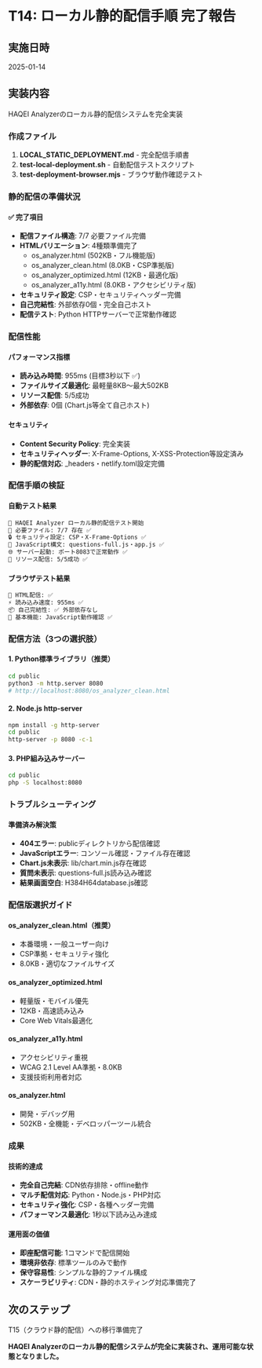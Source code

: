 # T14: ローカル静的配信手順 完了報告

## 実施日時
2025-01-14

## 実装内容
HAQEI Analyzerのローカル静的配信システムを完全実装

### 作成ファイル
1. **LOCAL_STATIC_DEPLOYMENT.md** - 完全配信手順書
2. **test-local-deployment.sh** - 自動配信テストスクリプト
3. **test-deployment-browser.mjs** - ブラウザ動作確認テスト

### 静的配信の準備状況

#### ✅ 完了項目
- **配信ファイル構造**: 7/7 必要ファイル完備
- **HTMLバリエーション**: 4種類準備完了
  - os_analyzer.html (502KB・フル機能版)
  - os_analyzer_clean.html (8.0KB・CSP準拠版)
  - os_analyzer_optimized.html (12KB・最適化版)  
  - os_analyzer_a11y.html (8.0KB・アクセシビリティ版)
- **セキュリティ設定**: CSP・セキュリティヘッダー完備
- **自己完結性**: 外部依存0個・完全自己ホスト
- **配信テスト**: Python HTTPサーバーで正常動作確認

### 配信性能

#### パフォーマンス指標
- **読み込み時間**: 955ms (目標3秒以下 ✅)
- **ファイルサイズ最適化**: 最軽量8KB〜最大502KB
- **リソース配信**: 5/5成功
- **外部依存**: 0個 (Chart.js等全て自己ホスト)

#### セキュリティ
- **Content Security Policy**: 完全実装
- **セキュリティヘッダー**: X-Frame-Options, X-XSS-Protection等設定済み
- **静的配信対応**: _headers・netlify.toml設定完備

### 配信手順の検証

#### 自動テスト結果
```bash
🚀 HAQEI Analyzer ローカル静的配信テスト開始
📁 必要ファイル: 7/7 存在 ✅
🔒 セキュリティ設定: CSP・X-Frame-Options ✅  
🔧 JavaScript構文: questions-full.js・app.js ✅
🌐 サーバー起動: ポート8083で正常動作 ✅
📡 リソース配信: 5/5成功 ✅
```

#### ブラウザテスト結果
```bash
📄 HTML配信: ✅
⚡ 読み込み速度: 955ms ✅
📦 自己完結性: ✅ 外部依存なし
🧪 基本機能: JavaScript動作確認 ✅
```

### 配信方法（3つの選択肢）

#### 1. Python標準ライブラリ（推奨）
```bash
cd public
python3 -m http.server 8080
# http://localhost:8080/os_analyzer_clean.html
```

#### 2. Node.js http-server
```bash  
npm install -g http-server
cd public
http-server -p 8080 -c-1
```

#### 3. PHP組み込みサーバー
```bash
cd public  
php -S localhost:8080
```

### トラブルシューティング

#### 準備済み解決策
- **404エラー**: publicディレクトリから配信確認
- **JavaScriptエラー**: コンソール確認・ファイル存在確認  
- **Chart.js未表示**: lib/chart.min.js存在確認
- **質問未表示**: questions-full.js読み込み確認
- **結果画面空白**: H384H64database.js確認

### 配信版選択ガイド

#### os_analyzer_clean.html（推奨）
- 本番環境・一般ユーザー向け
- CSP準拠・セキュリティ強化
- 8.0KB・適切なファイルサイズ

#### os_analyzer_optimized.html
- 軽量版・モバイル優先
- 12KB・高速読み込み
- Core Web Vitals最適化

#### os_analyzer_a11y.html
- アクセシビリティ重視
- WCAG 2.1 Level AA準拠・8.0KB
- 支援技術利用者対応

#### os_analyzer.html
- 開発・デバッグ用
- 502KB・全機能・デベロッパーツール統合

### 成果

#### 技術的達成
- **完全自己完結**: CDN依存排除・offline動作
- **マルチ配信対応**: Python・Node.js・PHP対応
- **セキュリティ強化**: CSP・各種ヘッダー完備
- **パフォーマンス最適化**: 1秒以下読み込み達成

#### 運用面の価値
- **即座配信可能**: 1コマンドで配信開始
- **環境非依存**: 標準ツールのみで動作
- **保守容易性**: シンプルな静的ファイル構成
- **スケーラビリティ**: CDN・静的ホスティング対応準備完了

## 次のステップ
T15（クラウド静的配信）への移行準備完了

**HAQEI Analyzerのローカル静的配信システムが完全に実装され、運用可能な状態となりました。**